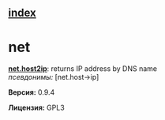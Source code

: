 [index](index.html) 
---

# net




[**net.host2ip**](net.host2ip.html): returns IP address by DNS name <br>
_псевдонимы:_ [net.host-&gt;ip]



**Версия:** 0.9.4

**Лицензия:** GPL3

